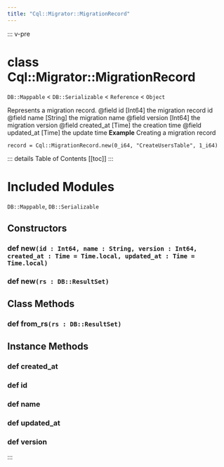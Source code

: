 ```yaml
---
title: "Cql::Migrator::MigrationRecord"
---
```


::: v-pre
# class Cql::Migrator::MigrationRecord
`DB::Mappable` < `DB::Serializable` < `Reference` < `Object`

Represents a migration record.
@field id [Int64] the migration record id
@field name [String] the migration name
@field version [Int64] the migration version
@field created_at [Time] the creation time
@field updated_at [Time] the update time
**Example** Creating a migration record
```crystal
record = Cql::MigrationRecord.new(0_i64, "CreateUsersTable", 1_i64)
```
::: details Table of Contents
[[toc]]
:::

# Included Modules

`DB::Mappable`, `DB::Serializable`




## Constructors


### def new`(id : Int64, name : String, version : Int64, created_at : Time = Time.local, updated_at : Time = Time.local)`






### def new`(rs : DB::ResultSet)`




## Class Methods


### def from_rs`(rs : DB::ResultSet)`




## Instance Methods


### def created_at






### def id






### def name






### def updated_at






### def version





:::